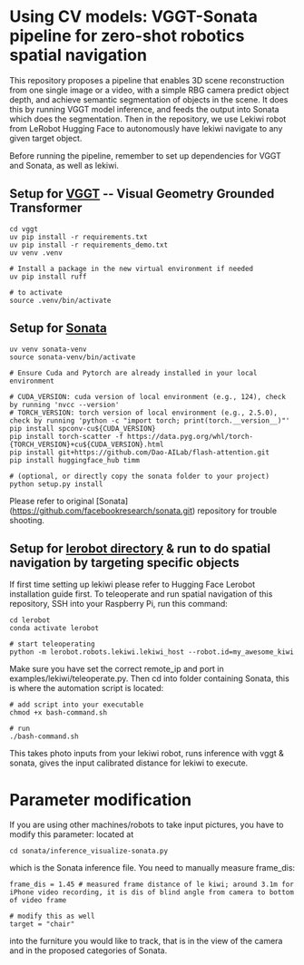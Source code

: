 # Using CV models: VGGT-Sonata pipeline for zero-shot robotics spatial navigation

This repository proposes a pipeline that enables 3D scene reconstruction from one single image or a video, with a simple RBG camera predict object depth, and achieve semantic segmentation of objects in the scene. It does this by running VGGT model inference, and feeds the output into Sonata which does the segmentation. Then in the repository, we use Lekiwi robot from LeRobot Hugging Face to autonomously have lekiwi navigate to any given target object.

Before running the pipeline, remember to set up dependencies for VGGT and Sonata, as well as lekiwi.

## Setup for [VGGT](https://github.com/facebookresearch/vggt.git) -- Visual Geometry Grounded Transformer
```
cd vggt
uv pip install -r requirements.txt
uv pip install -r requirements_demo.txt
uv venv .venv

# Install a package in the new virtual environment if needed
uv pip install ruff

# to activate 
source .venv/bin/activate
```

## Setup for [Sonata](https://github.com/facebookresearch/sonata.git) 
```
uv venv sonata-venv
source sonata-venv/bin/activate

# Ensure Cuda and Pytorch are already installed in your local environment

# CUDA_VERSION: cuda version of local environment (e.g., 124), check by running 'nvcc --version'
# TORCH_VERSION: torch version of local environment (e.g., 2.5.0), check by running 'python -c "import torch; print(torch.__version__)"'
pip install spconv-cu${CUDA_VERSION}
pip install torch-scatter -f https://data.pyg.org/whl/torch-{TORCH_VERSION}+cu${CUDA_VERSION}.html
pip install git+https://github.com/Dao-AILab/flash-attention.git
pip install huggingface_hub timm

# (optional, or directly copy the sonata folder to your project)
python setup.py install
```

Please refer to original [Sonata] (https://github.com/facebookresearch/sonata.git) repository for trouble shooting.

## Setup for [lerobot directory](https://huggingface.co/docs/lerobot/installation) & run to do spatial navigation by targeting specific objects

If first time setting up lekiwi please refer to Hugging Face Lerobot installation guide first. To teleoperate and run spatial navigation of this repository, SSH into your Raspberry Pi, run this command:
```
cd lerobot
conda activate lerobot

# start teleoperating
python -m lerobot.robots.lekiwi.lekiwi_host --robot.id=my_awesome_kiwi
```

Make sure you have set the correct remote_ip and port in examples/lekiwi/teleoperate.py. Then cd into folder containing Sonata, this is where the automation script is located:
```
# add script into your executable
chmod +x bash-command.sh

# run
./bash-command.sh 
```
This takes photo inputs from your lekiwi robot, runs inference with vggt & sonata, gives the input calibrated distance for lekiwi to execute.

# Parameter modification
If you are using other machines/robots to take input pictures, you have to modify this parameter: located at 
```
cd sonata/inference_visualize-sonata.py
```
which is the Sonata inference file. You need to manually measure frame_dis:
```
frame_dis = 1.45 # measured frame distance of le kiwi; around 3.1m for iPhone video recording, it is dis of blind angle from camera to bottom of video frame

# modify this as well
target = "chair"
```
into the furniture you would like to track, that is in the view of the camera and in the proposed categories of Sonata.